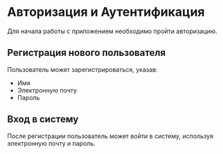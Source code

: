 # Авторизация и Аутентификация

Для начала работы с приложением необходимо пройти авторизацию.

## Регистрация нового пользователя
Пользователь может зарегистрироваться, указав:
- Имя
- Электронную почту
- Пароль

## Вход в систему
После регистрации пользователь может войти в систему, используя электронную почту и пароль.
